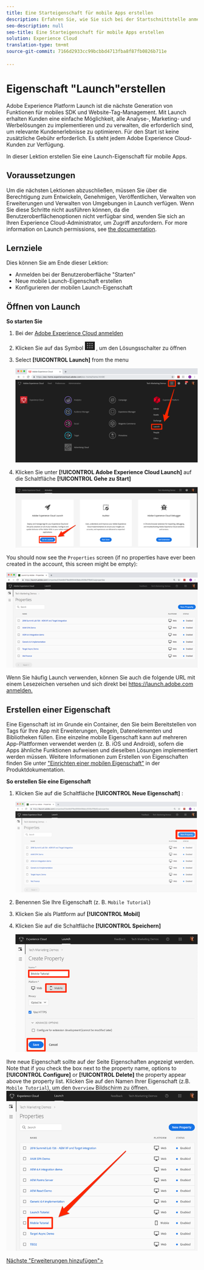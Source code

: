 ```yaml
---
title: Eine Starteigenschaft für mobile Apps erstellen
description: Erfahren Sie, wie Sie sich bei der Startschnittstelle anmelden und eine mobile Launch-Eigenschaft erstellen. Diese Lektion ist Teil des Lernprogramms "Implementing the Experience Cloud in Mobile iOS Objective-C Applications"(Implementieren der Experience Cloud in Mobile-iOS-Anwendungen).
seo-description: null
seo-title: Eine Starteigenschaft für mobile Apps erstellen
solution: Experience Cloud
translation-type: tm+mt
source-git-commit: 7166d2933cc99bcbbd4713fba8f87fb0826b711e

---
```



# Eigenschaft "Launch"erstellen

Adobe Experience Platform Launch ist die nächste Generation von Funktionen für mobiles SDK und Website-Tag-Management. Mit Launch erhalten Kunden eine einfache Möglichkeit, alle Analyse-, Marketing- und Werbelösungen zu implementieren und zu verwalten, die erforderlich sind, um relevante Kundenerlebnisse zu optimieren. Für den Start ist keine zusätzliche Gebühr erforderlich. Es steht jedem Adobe Experience Cloud-Kunden zur Verfügung.

In dieser Lektion erstellen Sie eine Launch-Eigenschaft für mobile Apps.

## Voraussetzungen 

Um die nächsten Lektionen abzuschließen, müssen Sie über die Berechtigung zum Entwickeln, Genehmigen, Veröffentlichen, Verwalten von Erweiterungen und Verwalten von Umgebungen in Launch verfügen. Wenn Sie diese Schritte nicht ausführen können, da die Benutzeroberflächenoptionen nicht verfügbar sind, wenden Sie sich an Ihren Experience Cloud-Administrator, um Zugriff anzufordern. For more information on Launch permissions, see [the documentation](https://docs.adobe.com/content/help/en/launch/using/reference/admin/user-permissions.html).

## Lernziele

Dies können Sie am Ende dieser Lektion:

* Anmelden bei der Benutzeroberfläche "Starten"
* Neue mobile Launch-Eigenschaft erstellen
* Konfigurieren der mobilen Launch-Eigenschaft

## Öffnen von Launch

**So starten Sie**

1. Bei der [Adobe Experience Cloud anmelden](https://experiencecloud.adobe.com)

1. Klicken Sie auf das Symbol ![für den Lösungsschalter](images/mobile-launch-solutionSwitcher.png) , um den Lösungsschalter zu öffnen

1. Select **[!UICONTROL Launch]** from the menu

   ![Öffnen Sie den Umschalter der Lösung mit dem Symbol und klicken Sie auf Aktivierung](images/mobile-launch-solutionSwitcherActivation.png)

1. Klicken Sie unter **[!UICONTROL Adobe Experience Cloud Launch]** auf die Schaltfläche **[!UICONTROL Gehe zu Start]**

   ![Klicken Sie auf die Schaltfläche Start](images/mobile-launch-goToLaunch.png)

You should now see the `Properties` screen (if no properties have ever been created in the account, this screen might be empty):

![Eigenschaftenbildschirm](images/mobile-launch-propertiesScreen.png)

Wenn Sie häufig Launch verwenden, können Sie auch die folgende URL mit einem Lesezeichen versehen und sich direkt bei [https://launch.adobe.com anmelden.](https://launch.adobe.com)

## Erstellen einer Eigenschaft

Eine Eigenschaft ist im Grunde ein Container, den Sie beim Bereitstellen von Tags für Ihre App mit Erweiterungen, Regeln, Datenelementen und Bibliotheken füllen. Eine einzelne mobile Eigenschaft kann auf mehreren App-Plattformen verwendet werden (z. B. iOS und Android), sofern die Apps ähnliche Funktionen aufweisen und dieselben Lösungen implementiert werden müssen.  Weitere Informationen zum Erstellen von Eigenschaften finden Sie unter ["Einrichten einer mobilen Eigenschaft"](https://aep-sdks.gitbook.io/docs/getting-started/create-a-mobile-property) in der Produktdokumentation.

**So erstellen Sie eine Eigenschaft**

1. Klicken Sie auf die Schaltfläche **[!UICONTROL Neue Eigenschaft]** :

   ![Klicken Sie auf Neue Eigenschaft](images/mobile-launch-addNewProperty.png)

1. Benennen Sie Ihre Eigenschaft (z. B. `Mobile Tutorial`)
1. Klicken Sie als Plattform auf **[!UICONTROL Mobil]**
1. Klicken Sie auf die Schaltfläche **[!UICONTROL Speichern]**

   ![Neue Eigenschaft erstellen](images/mobile-launch-newProperty.png)

Ihre neue Eigenschaft sollte auf der Seite Eigenschaften angezeigt werden. Note that if you check the box next to the property name, options to **[!UICONTROL Configure]** or **[!UICONTROL Delete]** the property appear above the property list. Klicken Sie auf den Namen Ihrer Eigenschaft (z.B. `Mobile Tutorial`), um den `Overview` Bildschirm zu öffnen.
![Klicken Sie auf den Namen der Eigenschaft, um sie zu öffnen](images/mobile-launch-openProperty.png)

[Nächste "Erweiterungen hinzufügen"&gt;](launch-add-extensions.md)
